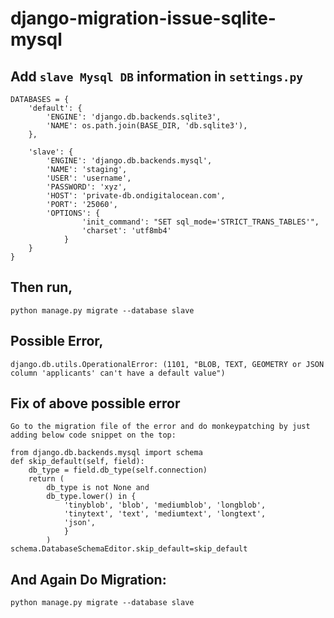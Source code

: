 # django-migration-issue-sqlite-mysql

## Add `slave Mysql DB` information in `settings.py`

```
DATABASES = {
    'default': {
        'ENGINE': 'django.db.backends.sqlite3',
        'NAME': os.path.join(BASE_DIR, 'db.sqlite3'),
    },

    'slave': {
        'ENGINE': 'django.db.backends.mysql',
        'NAME': 'staging',
        'USER': 'username',
        'PASSWORD': 'xyz',
        'HOST': 'private-db.ondigitalocean.com',
        'PORT': '25060',
        'OPTIONS': {
                'init_command': "SET sql_mode='STRICT_TRANS_TABLES'",
                'charset': 'utf8mb4'
            }
    }
}
```

## Then run,

```
python manage.py migrate --database slave
```

## Possible Error,
```
django.db.utils.OperationalError: (1101, "BLOB, TEXT, GEOMETRY or JSON column 'applicants' can't have a default value")
```

## Fix of above possible error

```
Go to the migration file of the error and do monkeypatching by just adding below code snippet on the top:

from django.db.backends.mysql import schema
def skip_default(self, field):
    db_type = field.db_type(self.connection)
    return (
        db_type is not None and
        db_type.lower() in {
            'tinyblob', 'blob', 'mediumblob', 'longblob',
            'tinytext', 'text', 'mediumtext', 'longtext',
            'json',
            }
        )
schema.DatabaseSchemaEditor.skip_default=skip_default
```
## And Again Do Migration:

```
python manage.py migrate --database slave
```
